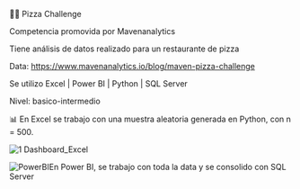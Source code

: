 🍕🍕 Pizza Challenge 

Competencia promovida por Mavenanalytics

Tiene análisis de datos realizado para un restaurante de pizza

Data: https://www.mavenanalytics.io/blog/maven-pizza-challenge 



Se utilizo Excel | Power BI | Python | SQL Server

Nivel: basico-intermedio

📊 En Excel se trabajo con una muestra aleatoria generada en Python, con n =  500.

![1 Dashboard_Excel](https://user-images.githubusercontent.com/82233779/203415256-471ff1ad-b414-4b32-921c-df4bdae069b7.PNG)



![PowerBI](https://user-images.githubusercontent.com/82233779/203394674-b71bd963-8ebe-412a-9b26-dae6af54bf1d.PNG)En Power BI, se trabajo con toda la data y se consolido con SQL Server
